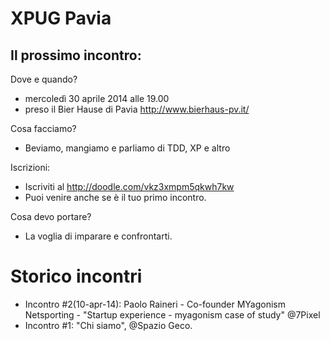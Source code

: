 # XPUG Pavia 

## Il prossimo incontro:

Dove e quando?
* mercoledì 30 aprile 2014 alle 19.00
* preso il Bier Hause di Pavia http://www.bierhaus-pv.it/

Cosa facciamo?
* Beviamo, mangiamo e parliamo di TDD, XP e altro

Iscrizioni:
* Iscriviti al  http://doodle.com/vkz3xmpm5qkwh7kw
* Puoi venire anche se è il tuo primo incontro.

Cosa devo portare?
* La voglia di imparare e confrontarti.

# Storico incontri
* Incontro #2(10-apr-14): Paolo Raineri - Co-founder MYagonism Netsporting - "Startup experience - myagonism case of study" @7Pixel
* Incontro #1: "Chi siamo", @Spazio Geco.
